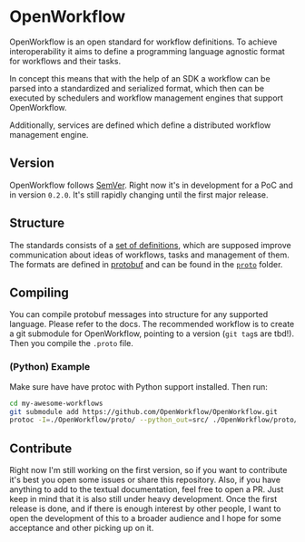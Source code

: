 # OpenWorkflow
OpenWorkflow is an open standard for workflow definitions. 
To achieve interoperability it aims to define a programming language agnostic format for workflows and their tasks.

In concept this means that with the help of an SDK a workflow can be parsed into a standardized and serialized format, which then can be executed by schedulers and workflow management engines that support OpenWorkflow.

Additionally, services are defined which define a distributed workflow management engine.

## Version
OpenWorkflow follows [SemVer](https://semver.org/). 
Right now it's in development for a PoC and in version `0.2.0`. 
It's still rapidly changing until the first major release.

## Structure
The standards consists of a [set of definitions](./DEFINITIONS.md), which are supposed improve communication about ideas of workflows, tasks and management of them. 
The formats are defined in [protobuf](https://developers.google.com/protocol-buffers/) and can be found in the [`proto`](./proto/) folder.

## Compiling
You can compile protobuf messages into structure for any supported language. Please refer to the docs. 
The recommended workflow is to create a git submodule for OpenWorkflow, pointing to a version (`git tag`s are tbd!). 
Then you compile the `.proto` file.

### (Python) Example
Make sure have have protoc with Python support installed. 
Then run:
```sh
cd my-awesome-workflows
git submodule add https://github.com/OpenWorkflow/OpenWorkflow.git
protoc -I=./OpenWorkflow/proto/ --python_out=src/ ./OpenWorkflow/proto/openworkflow.proto
```

## Contribute
Right now I'm still working on the first version, so if you want to contribute it's best you open some issues or share this repository. 
Also, if you have anything to add to the textual documentation, feel free to open a PR. Just keep in mind that it is also still under heavy development. 
Once the first release is done, and if there is enough interest by other people, I want to open the development of this to a broader audience and I hope for some acceptance and other picking up on it.
